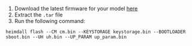 1. Download the latest firmware for your model [here](https://lineage.linux4.de/fw_update/gta4xlwifi.html)
2. Extract the `.tar` file
3. Run the following command:
  ```
heimdall flash --CM cm.bin --KEYSTORAGE keystorage.bin --BOOTLOADER sboot.bin --UH uh.bin --UP_PARAM up_param.bin
  ```
